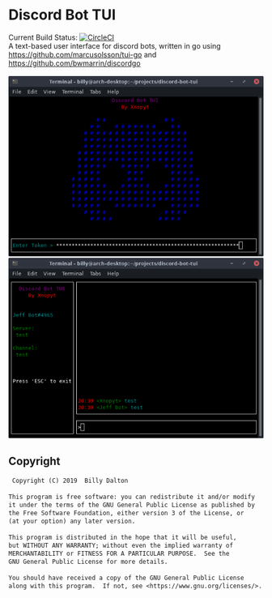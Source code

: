 # Discord Bot TUI
Current Build Status: [![CircleCI](https://circleci.com/gh/Xnopyt/discord-bot-tui.svg?style=svg)](https://circleci.com/gh/Xnopyt/discord-bot-tui)
<br />
A text-based user interface for discord bots, written in go using https://github.com/marcusolsson/tui-go and https://github.com/bwmarrin/discordgo
<br /><br />
![Screenshot 1](https://raw.githubusercontent.com/Xnopyt/discord-bot-tui/master/screenshots/scrsh1.png "Screenshot 1")
![Screenshot 2](https://raw.githubusercontent.com/Xnopyt/discord-bot-tui/master/screenshots/scrsh2.png "Screenshot 2")

## Copyright
```
 Copyright (C) 2019  Billy Dalton

This program is free software: you can redistribute it and/or modify
it under the terms of the GNU General Public License as published by
the Free Software Foundation, either version 3 of the License, or
(at your option) any later version.

This program is distributed in the hope that it will be useful,
but WITHOUT ANY WARRANTY; without even the implied warranty of
MERCHANTABILITY or FITNESS FOR A PARTICULAR PURPOSE.  See the
GNU General Public License for more details.

You should have received a copy of the GNU General Public License
along with this program.  If not, see <https://www.gnu.org/licenses/>.
```

